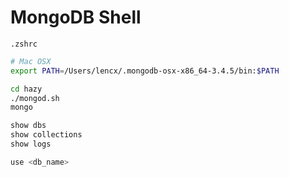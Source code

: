 # MongoDB Shell

`.zshrc`

```bash
# Mac OSX
export PATH=/Users/lencx/.mongodb-osx-x86_64-3.4.5/bin:$PATH
```

```bash
cd hazy
./mongod.sh
mongo

show dbs
show collections
show logs

use <db_name>
```